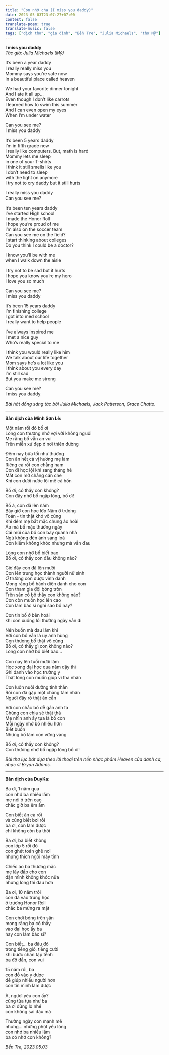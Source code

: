 ```yaml
---
title: "Con nhớ cha (I miss you daddy)"
date: 2023-05-03T23:07:27+07:00
contest: false
translate-poem: true
translate-music: false
tags: ["dịch thơ", "gia đình", "Bến Tre", "Julia Michaels", "thơ Mỹ"]
---
```

**I miss you daddy**  
*Tác giả: Julia Michaels (Mỹ)*  
  
It’s been a year daddy  
I really really miss you  
Mommy says you’re safe now  
In a beautiful place called heaven  
  
We had your favorite dinner tonight  
And I ate it all up...  
Even though I don’t like carrots  
I learned how to swim this summer  
And I can even open my eyes  
When I’m under water  
  
Can you see me?  
I miss you daddy  
  
It’s been 5 years daddy  
I’m in fifth grade now  
I really like computers. But, math is hard  
Mommy lets me sleep  
in one of your T-shirts  
I think it still smells like you  
I don’t need to sleep  
with the light on anymore  
I try not to cry daddy but it still hurts  
  
I really miss you daddy  
Can you see me?  
  
It’s been ten years daddy  
I’ve started High school  
I made the Honor Roll  
I hope you’re proud of me  
I’m also on the soccer team  
Can you see me on the field?  
I start thinking about colleges  
Do you think I could be a doctor?  
  
I know you’ll be with me  
when I walk down the aisle  
  
I try not to be sad but it hurts  
I hope you know you’re my hero  
I love you so much  
  
Can you see me?  
I miss you daddy  
  
It’s been 15 years daddy  
I’m finishing college  
I got into med school  
I really want to help people  
  
I’ve always inspired me  
I met a nice guy  
Who’s really special to me  
  
I think you would really like him  
We talk about our life together  
Mom says he’s a lot like you  
I think about you every day  
I’m still sad  
But you make me strong  
  
Can you see me?  
I miss you daddy  
  
*Bài hát đồng sáng tác bởi Julia Michaels, Jack Patterson, Grace Chatto.*  
  
***
  
**Bản dịch của Minh Sơn Lê:**  
  
Một năm rồi đó bố ơi  
Lòng con thương nhớ vợi vời không nguôi  
Mẹ rằng bố vẫn an vui  
Trên miền xứ đẹp ở nơi thiên đường  
  
Đêm nay bữa tối như thường  
Con ăn hết cả vị hương mẹ làm  
Riêng cà rốt con chẳng ham  
Con đi học lội khi sang tháng hè  
Mắt con mở chẳng cần che  
Khi con dưới nước lội mê cả hồn  
  
Bố ơi, có thấy con không?  
Con đây nhớ bố ngập lòng, bố ơi!  
  
Bố à, con đã lên năm  
Bây giờ con học lớp Năm ở trường  
Toán - tin thật khó vô cùng  
Khi đêm mẹ bắt mặc chung áo hoài  
Áo mà bố mặc thường ngày  
Cái mùi của bố còn bay quanh nhà  
Ngủ không đèn ánh sáng loà  
Con kiềm không khóc nhưng mà vẫn đau  
  
Lòng con nhớ bố biết bao  
Bố ơi, có thấy con đâu không nào?  
  
Giờ đây con đã lên mười  
Con lên trung học thành người nữ sinh  
Ở trường con được vinh danh  
Mong rằng bố hãnh diện dành cho con  
Con tham gia đội bóng tròn  
Trên sân cỏ bố thấy con không nào?  
Con còn muốn học lên cao  
Con làm bác sĩ nghĩ sao bố này?  
  
Con tin bố ở bên hoài  
khi con xuống lối thường ngày vẫn đi  
  
Nén buồn mà đau lắm khi  
Với con bố vẫn là uy anh hùng  
Con thương bố thật vô cùng  
Bố ơi, có thấy gì con không nào?  
Lòng con nhớ bố biết bao...  
  
Con nay lên tuổi mười lăm  
Học xong đại học qua năm dậy thì  
Ghi danh vào học trường y  
Thật lòng con muốn giúp vì tha nhân  
  
Con luôn nuôi dưỡng tinh thần  
Rồi con đã gặp một chàng tâm nhân  
Người đây rõ thật ân cần  
  
Với con chắc bố dễ gần anh ta  
Chúng con chia sẻ thật thà  
Mẹ nhìn anh ấy tựa là bố con  
Mỗi ngày nhớ bố nhiều hơn  
Biết buồn  
Nhưng bố làm con vững vàng  
  
Bố ơi, có thấy con không?  
Con thương nhớ bố ngập lòng bố ơi!  
  
*Bài thơ lục bát dựa theo lời thoại trên nền nhạc phẩm Heaven của danh ca, nhạc sĩ Bryan Adams.*
  
***
  
**Bản dịch của DuyKa:**  
  
Ba ơi, 1 năm qua  
con nhớ ba nhiều lắm  
mẹ nói ở trên cao  
chắc giờ ba êm ấm  
  
Con biết ăn cà rốt  
và cũng biết bơi rồi  
ba ơi, con làm được  
chỉ không còn ba thôi  
  
Ba ơi, ba biết không  
con lớp 5 rồi đó  
con ghét toán ghê nơi  
nhưng thích ngồi máy tính  
  
Chiếc áo ba thường mặc  
mẹ lấy đắp cho con  
dặn mình không khóc nữa  
nhưng lòng thì đau hơn  
  
Ba ơi, 10 năm trôi  
con đã vào trung học  
ở trường Honor Roll  
chắc ba mừng ra mặt  
  
Con chơi bóng trên sân  
mong rằng ba có thấy  
vào đại học ấy ba  
hay con làm bác sĩ?  
  
Con biết... ba đâu đó  
trong tiếng gió, tiếng cười  
khi bước chân tập tễnh  
ba đỡ đần, con vui  
  
15 năm rồi, ba  
con đỗ vào y dược  
để giúp nhiều người hơn  
con tin mình làm được  
  
À, người yêu con ấy?  
cũng từa tựa như ba  
ba ơi đừng lo nhé  
con không sai đâu mà  
  
Thường ngày con mạnh mẽ  
nhưng... những phút yếu lòng  
con nhớ ba nhiều lắm  
ba có nhớ con không?  
  
*Bến Tre, 2023.05.03*